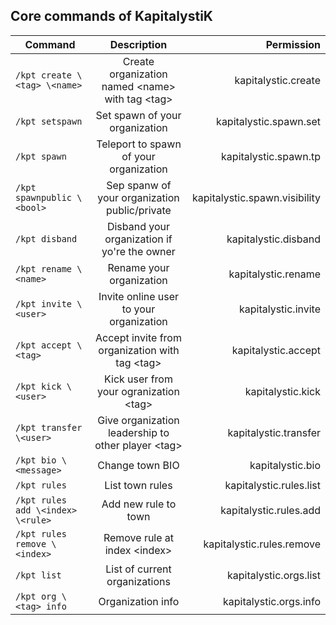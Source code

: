 ## Core commands of KapitalystiK

| Command                           |                     Description                     |                    Permission |
|-----------------------------------|:---------------------------------------------------:|------------------------------:|
| `/kpt create \<tag> \<name>`      |  Create organization named \<name> with tag \<tag>  |           kapitalystic.create |
| `/kpt setspawn`                   |           Set spawn of your organization            |        kapitalystic.spawn.set |
| `/kpt spawn`                      |       Teleport to spawn of your organization        |         kapitalystic.spawn.tp |
| `/kpt spawnpublic \<bool>`        |    Sep spanw of your organization public/private    | kapitalystic.spawn.visibility |
| `/kpt disband`                    |    Disband your organization if yo're the owner     |          kapitalystic.disband |
| `/kpt rename \<name>`             |              Rename your organization               |           kapitalystic.rename |
| `/kpt invite \<user>`             |       Invite online user to your organization       |           kapitalystic.invite |
| `/kpt accept \<tag>`              |   Accept invite from organization with tag \<tag>   |           kapitalystic.accept |
| `/kpt kick \<user>`               |       Kick user from your ogranization \<tag>       |             kapitalystic.kick |
| `/kpt transfer \<user>`           | Give organization leadership to other player \<tag> |         kapitalystic.transfer |
| `/kpt bio \<message>`             |                   Change town BIO                   |              kapitalystic.bio |
| `/kpt rules`                      |                   List town rules                   |       kapitalystic.rules.list |
| `/kpt rules add \<index> \<rule>` |                Add new rule to town                 |        kapitalystic.rules.add |
| `/kpt rules remove \<index>`      |            Remove rule at index \<index>            |     kapitalystic.rules.remove |
| `/kpt list`                       |            List of current organizations            |        kapitalystic.orgs.list |
| `/kpt org \<tag> info`            |                  Organization info                  |        kapitalystic.orgs.info |
